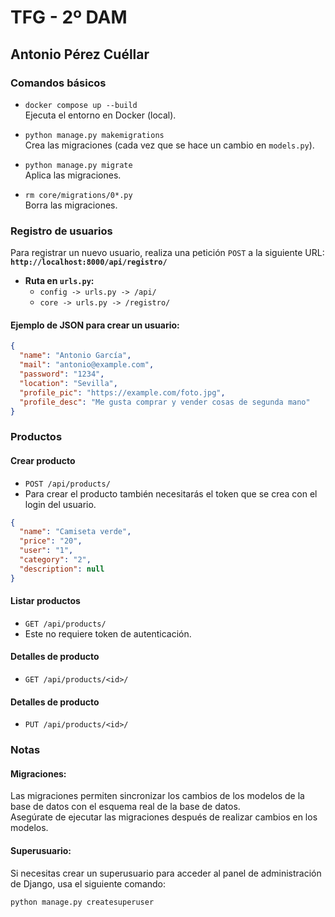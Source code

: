 # TFG - 2º DAM

## Antonio Pérez Cuéllar

### Comandos básicos

- `docker compose up --build`  
  Ejecuta el entorno en Docker (local).

- `python manage.py makemigrations`  
  Crea las migraciones (cada vez que se hace un cambio en `models.py`).

- `python manage.py migrate`  
  Aplica las migraciones.

- `rm core/migrations/0*.py`  
  Borra las migraciones.

### Registro de usuarios

Para registrar un nuevo usuario, realiza una petición `POST` a la siguiente URL:  
**`http://localhost:8000/api/registro/`**

- **Ruta en `urls.py`:**
  - `config -> urls.py -> /api/`
  - `core -> urls.py -> /registro/`

#### Ejemplo de JSON para crear un usuario:

```json
{
  "name": "Antonio García",
  "mail": "antonio@example.com",
  "password": "1234",
  "location": "Sevilla",
  "profile_pic": "https://example.com/foto.jpg",
  "profile_desc": "Me gusta comprar y vender cosas de segunda mano"
}
```


### Productos
#### Crear producto
- `POST /api/products/`
- Para crear el producto también necesitarás el token que se crea con el login del usuario.

```json
{
  "name": "Camiseta verde",
  "price": "20",
  "user": "1",
  "category": "2",
  "description": null
}
```
#### Listar productos
- `GET /api/products/`
- Este no requiere token de autenticación.

#### Detalles de producto
- `GET /api/products/<id>/`

#### Detalles de producto
- `PUT /api/products/<id>/`
### Notas

#### Migraciones:
Las migraciones permiten sincronizar los cambios de los modelos de la base de datos con el esquema real de la base de datos.  
Asegúrate de ejecutar las migraciones después de realizar cambios en los modelos.

#### Superusuario:
Si necesitas crear un superusuario para acceder al panel de administración de Django, usa el siguiente comando:

```bash
python manage.py createsuperuser
